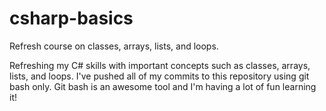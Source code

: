 # csharp-basics
Refresh course on classes, arrays, lists, and loops. 

Refreshing my C# skills with important concepts such as classes, arrays, lists, and loops. I've pushed all of my commits to this repository
using git bash only. Git bash is an awesome tool and I'm having a lot of fun learning it! 
